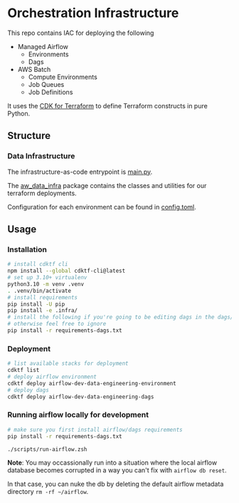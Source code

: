 # Orchestration Infrastructure

This repo contains IAC for deploying the following

* Managed Airflow
  * Environments
  * Dags
* AWS Batch
  * Compute Environments
  * Job Queues
  * Job Definitions

It uses the [CDK for Terraform](https://developer.hashicorp.com/terraform/cdktf) to define Terraform constructs in pure Python.

## Structure

### Data Infrastructure

The infrastructure-as-code entrypoint is [main.py](main.py).

The [aw_data_infra](infra/) package contains the classes and utilities for our terraform deployments.

Configuration for each environment can be found in [config.toml](config.toml).

## Usage

### Installation

```bash
# install cdktf cli
npm install --global cdktf-cli@latest
# set up 3.10+ virtualenv
python3.10 -m venv .venv
. .venv/bin/activate
# install requirements
pip install -U pip
pip install -e .infra/
# install the following if you're going to be editing dags in the dags/ directory
# otherwise feel free to ignore
pip install -r requirements-dags.txt
```

### Deployment

```bash
# list available stacks for deployment
cdktf list
# deploy airflow environment
cdktf deploy airflow-dev-data-engineering-environment
# deploy dags
cdktf deploy airflow-dev-data-engineering-dags
```

### Running airflow locally for development

```bash
# make sure you first install airflow/dags requirements
pip install -r requirements-dags.txt

./scripts/run-airflow.zsh
```

**Note**:
You may occassionally run into a situation where the local airflow database becomes corrupted
in a way you can't fix with `airflow db reset`.

In that case, you can nuke the db by deleting the default airflow metadata directory `rm -rf ~/airflow`.
